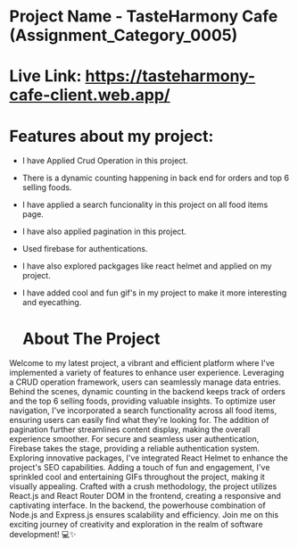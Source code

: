 # Project Name - TasteHarmony Cafe (Assignment_Category_0005)

# Live Link: https://tasteharmony-cafe-client.web.app/

# Features about my project:

- I have Applied Crud Operation in this project.
- There is a dynamic counting happening in back end for orders and top 6 selling foods.
- I have applied a search funcionality in this project on all food items page.
- I have also applied pagination in this project.
- Used firebase for authentications.
- I have also explored packgages like react helmet and applied on my project.
- I have added cool and fun gif's in my project to make it more interesting and eyecathing.

  # About The Project
  
Welcome to my latest project, a vibrant and efficient platform where I've implemented a variety of features to enhance user experience. Leveraging a CRUD operation framework, users can seamlessly manage data entries. Behind the scenes, dynamic counting in the backend keeps track of orders and the top 6 selling foods, providing valuable insights. To optimize user navigation, I've incorporated a search functionality across all food items, ensuring users can easily find what they're looking for. The addition of pagination further streamlines content display, making the overall experience smoother. For secure and seamless user authentication, Firebase takes the stage, providing a reliable authentication system. Exploring innovative packages, I've integrated React Helmet to enhance the project's SEO capabilities. Adding a touch of fun and engagement, I've sprinkled cool and entertaining GIFs throughout the project, making it visually appealing. Crafted with a crush methodology, the project utilizes React.js and React Router DOM in the frontend, creating a responsive and captivating interface. In the backend, the powerhouse combination of Node.js and Express.js ensures scalability and efficiency. Join me on this exciting journey of creativity and exploration in the realm of software development! 💻✨
